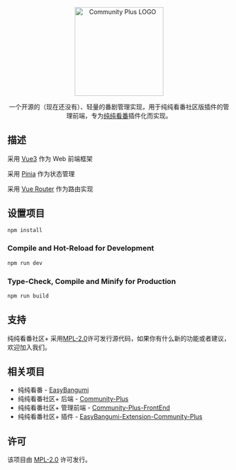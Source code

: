 <p align="center">
  <a href="https://github.com/easybangumiorg/Community-Plus" target="blank"><img src="https://easybangumi.org/icons/FAVICON-RAW.png" width="200" alt="Community Plus LOGO" /></a>
</p>

<p align="center">一个开源的（现在还没有）、轻量的番剧管理实现，用于纯纯看番社区版插件的管理前端，专为<a href="https://github.com/easybangumiorg/EasyBangumi" target="blank">纯纯看番</a>插件化而实现。</p>

## 描述

采用 [Vue3](https://cn.vuejs.org/) 作为 Web 前端框架

采用 [Pinia](https://pinia.vuejs.org/) 作为状态管理

采用 [Vue Router](https://router.vuejs.org/) 作为路由实现


## 设置项目

```sh
npm install
```

### Compile and Hot-Reload for Development

```sh
npm run dev
```

### Type-Check, Compile and Minify for Production

```sh
npm run build
```

## 支持

纯纯看番社区+ 采用[MPL-2.0](LICENSE)许可发行源代码，如果你有什么新的功能或者建议，欢迎加入我们。

## 相关项目

- 纯纯看番 - [EasyBangumi](https://github.com/easybangumiorg/EasyBangumi)
- 纯纯看番社区+ 后端 - [Community-Plus](https://github.com/easybangumiorg/Community-Plus/)
- 纯纯看番社区+ 管理前端 - [Community-Plus-FrontEnd](https://github.com/easybangumiorg/Community-Plus-FrontEnd)
- 纯纯看番社区+ 插件 - [EasyBangumi-Extension-Community-Plus](https://github.com/easybangumiorg/EasyBangumi-Extension-Community-Plus)

## 许可

该项目由 [MPL-2.0](LICENSE) 许可发行。
